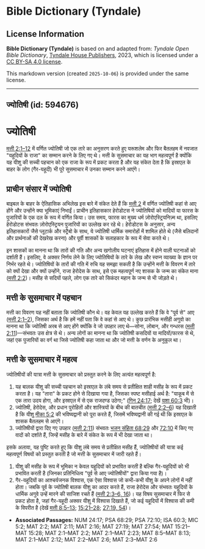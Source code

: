 # Bible Dictionary (Tyndale)

## License Information

**Bible Dictionary (Tyndale)** is based on and adapted from: _Tyndale Open Bible Dictionary_, [Tyndale House Publishers](https://tyndaleopenresources.com/), 2023, which is licensed under a [CC BY-SA 4.0 license](https://creativecommons.org/licenses/by-sa/4.0/legalcode.en).

This markdown version (created `2025-10-06`) is provided under the same license.



--------------------------------

## ज्योतिषी (id: 594676)

ज्योतिषी
========

[मत्ती 2:1–12](https://ref.ly/Matt2:1-Matt2:12)  में वर्णित ज्योतिषी जो एक तारे का अनुसरण करते हुए यरूशलेम और फिर बैतलहम में नवजात "यहूदियों के राजा" का सम्मान करने के लिए गए थे। मत्ती के सुसमाचार का यह भाग महत्वपूर्ण है क्योंकि यह यीशु की सच्ची पहचान को एक राजा के रूप में प्रकट करता है और यह संकेत देता है कि इस्राएल के बाहर के लोग (गैर\-यहूदी) भी पूरे सुसमाचार में उनका सम्मान करने आएंगे।

प्राचीन संसार में ज्योतिषी
--------------------------

बाइबल के बाहर के ऐतिहासिक अभिलेख इस बारे में संकेत देते हैं कि [मत्ती 2](https://ref.ly/Matt2:1-Matt2:23) में वर्णित ज्योतिषी कहां से आए होंगे और उन्होंने क्या भूमिकाएं निभाईं। प्राचीन इतिहासकार हेरोडोटस ने ज्योतिषियों को मादियों या फारस के पुजारियों के एक दल के रूप में वर्णित किया। उस समय, फारस का मुख्य धर्म ज़ोरोएस्ट्रियनिज़्म था, इसलिए हेरोडोटस संभवतः ज़ोरोएस्ट्रियन पुजारियों का उल्लेख कर रहे थे। हेरोडोटस के अनुसार, अन्य इतिहासकारों जैसे प्लूटार्क और स्ट्रैबो के साथ, ये ज्योतिषी धार्मिक समारोहों में शामिल होते थे (जैसे बलिदानों और प्रार्थनाओं की देखरेख करना) और पूर्वी शासकों के सलाहकार के रूप में सेवा करते थे।

इन शासकों का मानना था कि तारों की गति और अन्य खगोलीय घटनाएं इतिहास में होने वाली घटनाओं को दर्शाती हैं। इसलिए, वे अक्सर निर्णय लेने के लिए ज्योतिषियों के तारे के लेख और स्वप्न व्याख्या के ज्ञान पर निर्भर रहते थे। ज्योतिषियों के तारों की गति में रुचि यह समझा सकती है कि उन्होंने मत्ती के विवरण में तारे को क्यों देखा और क्यों उन्होंने, राजा हेरोदेस के साथ, इसे एक महत्वपूर्ण नए शासक के जन्म का संकेत माना ([मत्ती 2:2](https://ref.ly/Matt2:2))। मसीह से सदियों पहले, लोग एक तारे को सिकंदर महान के जन्म से भी जोड़ते थे।

मत्ती के सुसमाचार में पहचान
---------------------------

मत्ती का विवरण यह नहीं बताता कि ज्योतिषी कौन थे। वह केवल यह उल्लेख करते हैं कि वे "पूर्व से" आए ([मत्ती 2:1–2](https://ref.ly/Matt2:1-Matt2:2)), जिसका अर्थ है कि हमें नहीं पता कि वे कहां से आए थे। कुछ प्रारंभिक मसीही अगुवो का मानना था कि ज्योतिषी अरब से आए होंगे क्योंकि वे जो उपहार लाए थे—सोना, लोबान, और गन्धरस ([मत्ती 2:11](https://ref.ly/Matt2:11))—संभवतः उस क्षेत्र से थे। अन्य लोगों का मानना था कि ज्योतिषी कसदियों या मादियों/फारस से थे, जहां एक पुजारियों का वर्ग था जिसे ज्योतिषी कहा जाता था और जो मत्ती के वर्णन के अनुकूल था। 

मत्ती के सुसमाचार में महत्व
---------------------------

ज्योतिषीयों की यात्रा मत्ती के सुसमाचार को प्रस्तुत करने के लिए अत्यंत महत्वपूर्ण है:

1. यह बालक यीशु की सच्ची पहचान को इस्राएल के लंबे समय से प्रतीक्षित शाही मसीह के रूप में प्रकट करता है। यह "तारा" के प्रकट होने से दिखाया गया है, जिसका स्पष्ट मसीहाई अर्थ है: "याकूब में से एक तारा उदय होगा, और इस्राएल में से एक राजदण्ड उठेगा;" ([गिन 24:17](https://ref.ly/Num24:17); देखें [यशा 60:3](https://ref.ly/Isa60:3) भी)।
2. ज्योतिषी, हेरोदेस, और प्रधान पुरोहितों और शास्त्रियों के बीच की बातचीत ([मत्ती 2:2–6](https://ref.ly/Matt2:2-Matt2:6)) यह दिखाती है कि यीशु [मीका 5:2](https://ref.ly/Mic5:2) की भविष्यद्वानी को पूरा करते हैं, जिसमें भविष्यद्वानी की गई थी कि इस्राएल के शासक बैतलहम से आएंगे।
3. ज्योतिषीयों द्वारा दिए गए उपहार ([मत्ती 2:11](https://ref.ly/Matt2:11)) संभवतः [भजन संहिता 68:29](https://ref.ly/Ps68:29) और [72:10](https://ref.ly/Ps72:10) में किए गए वादों को दर्शाते हैं, जिन्हें मसीह के बारे में संकेत के रूप में भी देखा जाता था।

इसके अलावा, यह पुष्टि करते हुए कि यीशु लंबे समय से प्रतीक्षित मसीह हैं, ज्योतिषीयों की यात्रा कई महत्वपूर्ण विषयों को प्रस्तुत करती है जो मत्ती के सुसमाचार में जारी रहते हैं।

1. यीशु की मसीह के रूप में भूमिका न केवल यहूदियों को प्रभावित करती है बल्कि गैर\-यहूदियों को भी प्रभावित करती है (जिनका प्रतिनिधित्व "पूर्व से आए ज्योतिषीयों" द्वारा किया गया है)।
2. गैर\-यहूदियों का आश्चर्यजनक विश्वास, एक ऐसा विश्वास जो कभी\-कभी यीशु के अपने लोगों में नहीं होता। जबकि पूर्व के ज्योतिषी बालक यीशु का आदर करते हैं, राजा हेरोदेस और संभवतः यहूदियों के धार्मिक अगुवे उन्हें मारने की साजिश रचते हैं ([मत्ती 2:3–6, 16](https://ref.ly/Matt2:3-Matt2:6))। यह विषय सुसमाचार में फिर से प्रकट होता है, जहां गैर\-यहूदी अक्सर यीशु में विश्वास दिखाते हैं, जो कई यहूदियों में विश्वास की कमी के विपरीत है (देखें [मत्ती 8:5–13](https://ref.ly/Matt8:5-Matt8:13); [15:21–28](https://ref.ly/Matt15:21-Matt15:28); [27:19, 54](https://ref.ly/Matt27:19))।

* **Associated Passages:** NUM 24:17; PSA 68:29; PSA 72:10; ISA 60:3; MIC 5:2; MAT 2:2; MAT 2:11; MAT 2:16; MAT 27:19; MAT 27:54; MAT 15:21–MAT 15:28; MAT 2:1–MAT 2:2; MAT 2:1–MAT 2:23; MAT 8:5–MAT 8:13; MAT 2:1–MAT 2:12; MAT 2:2–MAT 2:6; MAT 2:3–MAT 2:6

